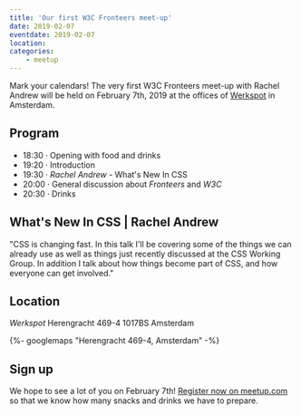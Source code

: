 ```yaml
---
title: 'Our first W3C Fronteers meet-up'
date: 2019-02-07
eventdate: 2019-02-07
location:
categories:
    - meetup
---
```


Mark your calendars! The very first W3C Fronteers meet-up with Rachel Andrew will be held on February 7th, 2019 at the offices of [Werkspot](https://www.werkspot.nl/over-ons) in Amsterdam.

## Program

-   18:30 · Opening with food and drinks
-   19:20 · Introduction
-   19:30 · _Rachel Andrew_ - What's New In CSS
-   20:00 · General discussion about _Fronteers_ and _W3C_
-   20:30 · Drinks

## What's New In CSS | Rachel Andrew

"CSS is changing fast. In this talk I'll be covering some of the things we can already use as well as things just recently discussed at the CSS Working Group. In addition I talk about how things become part of CSS, and how everyone can get involved."

## Location

_Werkspot_
Herengracht 469-4
1017BS Amsterdam

{%- googlemaps "Herengracht 469-4, Amsterdam" -%}


## Sign up

We hope to see a lot of you on February 7th! [Register now on meetup.com](https://www.meetup.com/Fronteers-NL/events/258152423/) so that we know how many snacks and drinks we have to prepare. 
 